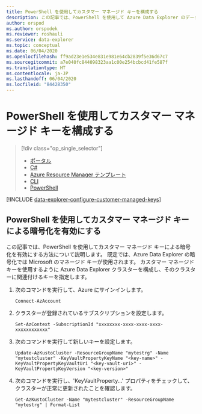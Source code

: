 ```yaml
---
title: PowerShell を使用してカスタマー マネージド キーを構成する
description: この記事では、PowerShell を使用して Azure Data Explorer のデータに対するカスタマー マネージド キーの暗号化を構成する方法について説明します。
author: orspod
ms.author: orspodek
ms.reviewer: roshauli
ms.service: data-explorer
ms.topic: conceptual
ms.date: 06/04/2020
ms.openlocfilehash: ff9ad23e1e534e831e981e64cb2839f5e36d67c7
ms.sourcegitcommit: a7e040fc844098323aa1c00e254bcbcd41fe587f
ms.translationtype: HT
ms.contentlocale: ja-JP
ms.lasthandoff: 06/04/2020
ms.locfileid: "84428350"
---
```

# <a name="configure-customer-managed-keys-using-powershell"></a>PowerShell を使用してカスタマー マネージド キーを構成する

> [!div class="op_single_selector"]
> * [ポータル](customer-managed-keys-portal.md)
> * [C#](customer-managed-keys-csharp.md)
> * [Azure Resource Manager テンプレート](customer-managed-keys-resource-manager.md)
> * [CLI](customer-managed-keys-cli.md)
> * [PowerShell](customer-managed-keys-powershell.md)

[!INCLUDE [data-explorer-configure-customer-managed-keys](includes/data-explorer-configure-customer-managed-keys.md)]

## <a name="enable-encryption-with-customer-managed-keys-using-powershell"></a>PowerShell を使用してカスタマー マネージド キーによる暗号化を有効にする

この記事では、PowerShell を使用してカスタマー マネージド キーによる暗号化を有効にする方法について説明します。 既定では、Azure Data Explorer の暗号化では Microsoft のマネージド キーが使用されます。 カスタマー マネージド キーを使用するように Azure Data Explorer クラスターを構成し、そのクラスターに関連付けるキーを指定します。

1. 次のコマンドを実行して、Azure にサインインします。

    ```azurepowershell-interactive
    Connect-AzAccount
    ```

1. クラスターが登録されているサブスクリプションを設定します。

    ```azurepowershell-interactive
    Set-AzContext -SubscriptionId "xxxxxxxx-xxxx-xxxx-xxxx-xxxxxxxxxxxx"
    ```

1. 次のコマンドを実行して新しいキーを設定します。

    ```azurepowershell-interactive
    Update-AzKustoCluster -ResourceGroupName "mytestrg" -Name "mytestcluster" -KeyVaultPropertyKeyName "<key-name>" -KeyVaultPropertyKeyVaultUri "<key-vault-uri>" -KeyVaultPropertyKeyVersion "<key-version>"
    ```

1. 次のコマンドを実行し、'KeyVaultProperty...' プロパティをチェックして、クラスターが正常に更新されたことを確認します。

    ```azurepowershell-interactive
    Get-AzKustoCluster -Name "mytestcluster" -ResourceGroupName "mytestrg" | Format-List
    ```
